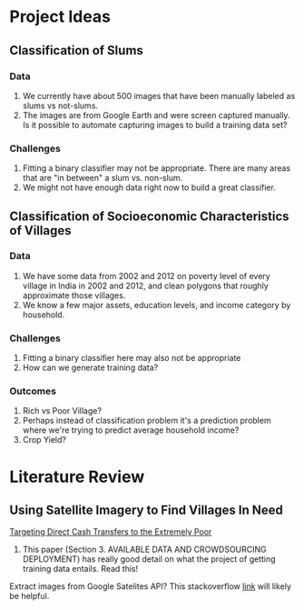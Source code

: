 # Project Ideas
## Classification of Slums

### Data
1. We currently have about 500 images that have been manually labeled as slums vs not-slums.
2. The images are from Google Earth and were screen captured manually. Is it possible to automate capturing images to build a training data set?

### Challenges
1. Fitting a binary classifier may not be appropriate. There are many areas that are "in between" a slum vs. non-slum.
2. We might not have enough data right now to build a great classifier.

## Classification of Socioeconomic Characteristics of Villages

### Data
1. We have some data from 2002 and 2012 on poverty level of every village in India in 2002 and 2012, and clean polygons that roughly approximate those villages.
2. We know a few major assets, education levels, and income category by household.

### Challenges
1. Fitting a binary classifier here may also not be appropriate
2. How can we generate training data?

### Outcomes
1. Rich vs Poor Village?
2. Perhaps instead of classification problem it's a prediction problem where we're trying to predict average household income?
3. Crop Yield?

# Literature Review

## Using Satellite Imagery to Find Villages In Need
[Targeting Direct Cash Transfers to the Extremely Poor](http://ssg.mit.edu/~krv/pubs/AbelsonVS_kdd2014.pdf)
1. This paper (Section 3. AVAILABLE DATA AND CROWDSOURCING DEPLOYMENT) has really good detail on what the project of getting training data entails. Read this!

Extract images from Google Satelites API?
This stackoverflow [link](http://stackoverflow.com/questions/9087166/how-can-i-extract-a-satellite-image-from-google-maps-given-a-lat-long-rectangle) will likely be helpful.
